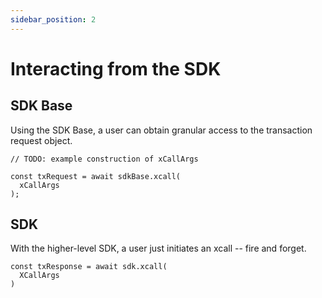 ```yaml
---
sidebar_position: 2
---
```


# Interacting from the SDK

## SDK Base

Using the SDK Base, a user can obtain granular access to the transaction request object.

```
// TODO: example construction of xCallArgs

const txRequest = await sdkBase.xcall(
  xCallArgs
);
```

## SDK 

With the higher-level SDK, a user just initiates an xcall -- fire and forget.

```
const txResponse = await sdk.xcall(
  XCallArgs
)
```
